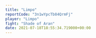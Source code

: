 ```yaml
---
title: "Limpo"
reportCode: "3n1wYpcTb84QrmFj"
player: "Limpo"
fight: "Shade of Aran"
date: 2021-07-18T18:55:34.719000+00:00
---
```

